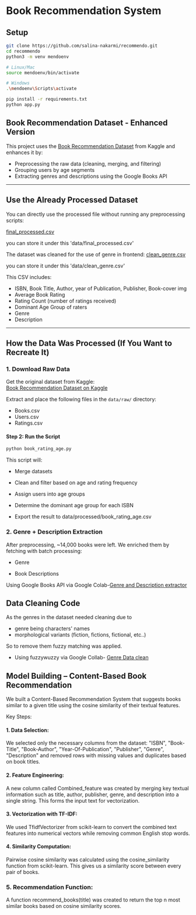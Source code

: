 # Book Recommendation System

## Setup
```bash
git clone https://github.com/salina-nakarmi/recommendo.git
cd recommendo
python3 -m venv mendoenv

# Linux/Mac
source mendoenv/bin/activate

# Windows
.\mendoenv\Scripts\activate

pip install -r requirements.txt
python app.py
```

##  Book Recommendation Dataset - Enhanced Version

This project uses the [Book Recommendation Dataset](https://www.kaggle.com/datasets/arashnic/book-recommendation-dataset) from Kaggle and enhances it by:  
- Preprocessing the raw data (cleaning, merging, and filtering)
- Grouping users by age segments
- Extracting genres and descriptions using the Google Books API

---

##  Use the Already Processed Dataset

You can directly use the processed file without running any preprocessing scripts:

[final_processed.csv](https://drive.google.com/file/d/1oia6BrTSuEU4KX9UFMO7j5aZTWKC-jKj/view?usp=sharing)

you can store it under this 'data/final_processed.csv' 

The dataset was cleaned for the use of genre in frontend:
[clean_genre.csv](https://drive.google.com/file/d/18ChS5oIPcshihKHjZjleWvL31jKcE52g/view?usp=sharing)

you can store it under this 'data/clean_genre.csv' 

This CSV includes:
- ISBN, Book Title, Author, year of Publication, Publisher, Book-cover img
- Average Book Rating
- Rating Count (number of ratings received)
- Dominant Age Group of raters
- Genre
- Description

---

##  How the Data Was Processed (If You Want to Recreate It)

### 1. Download Raw Data

Get the original dataset from Kaggle:  
 [Book Recommendation Dataset on Kaggle](https://www.kaggle.com/datasets/arashnic/book-recommendation-dataset)

Extract and place the following files in the `data/raw/` directory:
- Books.csv
- Users.csv
- Ratings.csv

#### Step 2: Run the Script

```bash
python book_rating_age.py
```

This script will:

- Merge datasets

- Clean and filter based on age and rating frequency

- Assign users into age groups

- Determine the dominant age group for each ISBN

- Export the result to data/processed/book_rating_age.csv

### 2. Genre + Description Extraction

After preprocessing, ~14,000 books were left.
We enriched them by fetching with batch processing:

- Genre

- Book Descriptions

Using Google Books API via Google Colab-[Genre and Description extractor](https://colab.research.google.com/drive/1DFBB740MgnWUP-pkftQ7G4rMxWIcTqBt?usp=sharing)

## Data Cleaning Code
As the genres in the dataset needed cleaning due to
- genre being characters' names
- morphological variants (fiction, fictions, fictional, etc..)
  
So to remove them fuzzy matching was applied.
- Using fuzzywuzzy via Google Collab- [Genre Data clean](https://colab.research.google.com/drive/16iOemQ2ZHeVKQzttHnXBbzkeNXUFAfp9?usp=sharing)

## Model Building – Content-Based Book Recommendation
We built a Content-Based Recommendation System that suggests books similar to a given title using the cosine similarity of their textual features.

Key Steps:

#### 1. Data Selection:
 We selected only the necessary columns from the dataset:
 "ISBN", "Book-Title", "Book-Author", "Year-Of-Publication", "Publisher", "Genre", "Description"
 and removed rows with missing values and duplicates based on book titles.


#### 2. Feature Engineering:
 A new column called Combined_feature was created by merging key textual information such as title, author, publisher, genre, and description into a single string. This forms the input text for vectorization.


#### 3. Vectorization with TF-IDF:
 We used TfidfVectorizer from scikit-learn to convert the combined text features into numerical vectors while removing common English stop words.


#### 4. Similarity Computation:
 Pairwise cosine similarity was calculated using the cosine_similarity function from scikit-learn. This gives us a similarity score between every pair of books.


### 5. Recommendation Function:
 A function recommend_books(title) was created to return the top n most similar books  based on cosine similarity scores.
